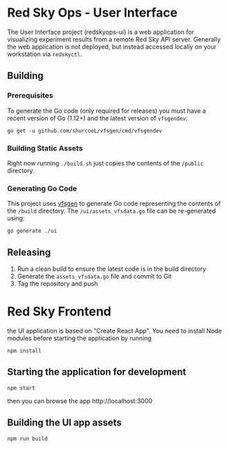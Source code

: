 # Red Sky Ops - User Interface

The User Interface project (redskyops-ui) is a web application for visualizing experiment results from a remote Red Sky API server. Generally the web application is not deployed, but instead accessed locally on your workstation via `redskyctl`.


## Building

### Prerequisites

To generate the Go code (only required for releases) you must have a recent version of Go (1.12+) and the latest version of `vfsgendev`:

```
go get -u github.com/shurcooL/vfsgen/cmd/vfsgendev
```

### Building Static Assets

Right now running `./build.sh` just copies the contents of the `/public` directory.

### Generating Go Code

This project uses [vfsgen](https://github.com/shurcooL/vfsgen) to generate Go code representing the contents of the `/build` directory. The `/ui/assets_vfsdata.go` file can be re-generated using:

```
go generate ./ui
```


## Releasing

1. Run a clean build to ensure the latest code is in the build directory
2. Generate the `assets_vfsdata.go` file and commit to Git
3. Tag the repository and push


# Red Sky Frontend

the UI application is based on "Create React App". You need to install Node modules before starting the application by running

```
npm install
```

## Starting the application for development

```
npm start
```
then you can browse the app http://localhost:3000

## Building the UI app assets

```
npm run build
```
